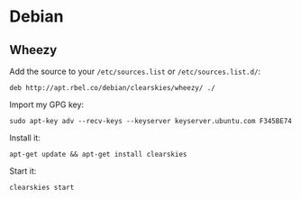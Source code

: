 # Debian

## Wheezy

Add the source to your `/etc/sources.list` or `/etc/sources.list.d/`:

    deb http://apt.rbel.co/debian/clearskies/wheezy/ ./

Import my GPG key:

    sudo apt-key adv --recv-keys --keyserver keyserver.ubuntu.com F345BE74

Install it:

    apt-get update && apt-get install clearskies


Start it:

    clearskies start
